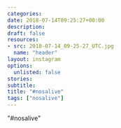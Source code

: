 ```yaml
---
categories:
date: 2018-07-14T09:25:27+00:00
description:
draft: false
resources:
- src: 2018-07-14_09-25-27_UTC.jpg
  name: "header"
layout: instagram
options:
  unlisted: false
stories:
subtitle:
title: "#nosalive"
tags: ["nosalive"]
---
```


"#nosalive"
